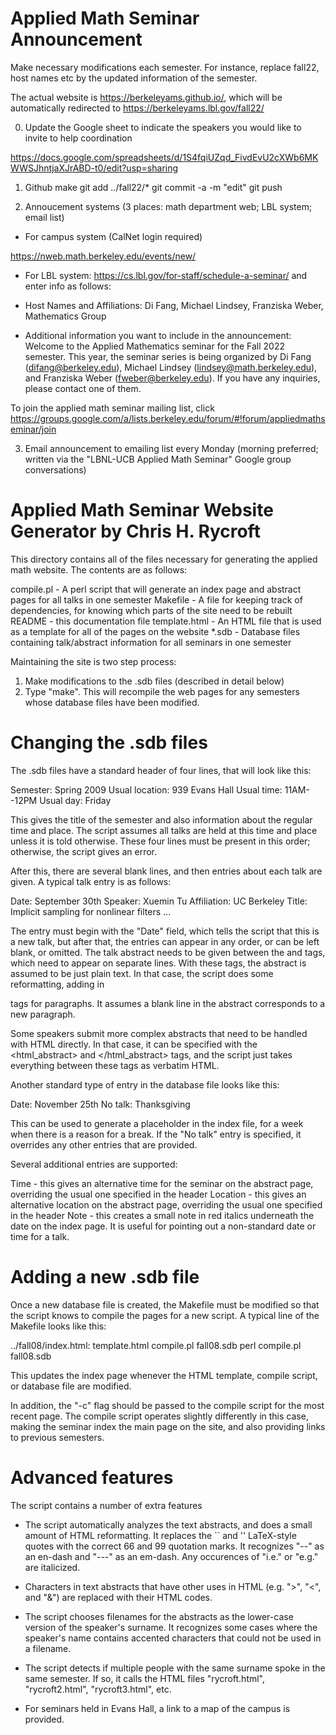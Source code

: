 Applied Math Seminar Announcement
=================================

Make necessary modifications each semester. For instance, replace fall22,
host names etc by the updated information of the semester. 

The actual website is https://berkeleyams.github.io/, which will be automatically
redirected to https://berkeleyams.lbl.gov/fall22/

0. Update the Google sheet to indicate the speakers you would like to
   invite to help coordination

https://docs.google.com/spreadsheets/d/1S4fqiUZqd_FivdEvU2cXWb6MKWWSJhntjaXJrABD-t0/edit?usp=sharing

1. Github 
make
git add ../fall22/*
git commit -a -m "edit"
git push

2. Annoucement systems (3 places: math department web; LBL system; email
list)

* For campus system (CalNet login required) 

https://nweb.math.berkeley.edu/events/new/ 

* For LBL system:
https://cs.lbl.gov/for-staff/schedule-a-seminar/
and enter info as follows:

- Host Names and Affiliations:
Di Fang, Michael Lindsey, Franziska Weber,  Mathematics Group

- Additional information you want to include in the announcement:
Welcome to the Applied Mathematics seminar for the Fall 2022 semester. This year, the seminar series is being organized by Di Fang (difang@berkeley.edu), Michael Lindsey (lindsey@math.berkeley.edu), and Franziska Weber (fweber@berkeley.edu). If you have any inquiries, please contact one of them.

To join the applied math seminar mailing list, click
https://groups.google.com/a/lists.berkeley.edu/forum/#!forum/appliedmathseminar/join

3. Email announcement to emailing list every Monday (morning preferred; written via the "LBNL-UCB Applied Math Seminar" Google group conversations)



Applied Math Seminar Website Generator by Chris H. Rycroft
==========================================================
This directory contains all of the files necessary for generating the applied
math website. The contents are as follows:

compile.pl - A perl script that will generate an index page and abstract pages
             for all talks in one semester
Makefile - A file for keeping track of dependencies, for knowing which parts of
           the site need to be rebuilt
README - this documentation file
template.html - An HTML file that is used as a template for all of the pages on
                the website 
*.sdb - Database files containing talk/abstract information for all seminars
        in one semester

Maintaining the site is two step process:

1. Make modifications to the .sdb files (described in detail below)
2. Type "make". This will recompile the web pages for any semesters whose
   database files have been modified.


Changing the .sdb files
=======================
The .sdb files have a standard header of four lines, that will look like this:

Semester: Spring 2009
Usual location: 939 Evans Hall
Usual time: 11AM--12PM
Usual day: Friday

This gives the title of the semester and also information about the regular
time and place. The script assumes all talks are held at this time and place
unless it is told otherwise. These four lines must be present in this order;
otherwise, the script gives an error.

After this, there are several blank lines, and then entries about each talk
are given. A typical talk entry is as follows:

Date: September 30th
Speaker: Xuemin Tu
Affiliation: UC Berkeley
Title: Implicit sampling for nonlinear filters
<abstract>
...
</abtract>

The entry must begin with the "Date" field, which tells the script that this is
a new talk, but after that, the entries can appear in any order, or can be left
blank, or omitted. The talk abstract needs to be given between the <abstract>
and </abstract> tags, which need to appear on separate lines. With these tags,
the abstract is assumed to be just plain text. In that case, the script does
some reformatting, adding in <p></p> tags for paragraphs. It assumes a blank
line in the abstract corresponds to a new paragraph.

Some speakers submit more complex abstracts that need to be handled with HTML
directly. In that case, it can be specified with the <html_abstract> and
</html_abstract> tags, and the script just takes everything between these tags
as verbatim HTML.

Another standard type of entry in the database file looks like this:

Date: November 25th
No talk: Thanksgiving

This can be used to generate a placeholder in the index file, for a week when there
is a reason for a break. If the "No talk" entry is specified, it overrides any other
entries that are provided.

Several additional entries are supported:

Time - this gives an alternative time for the seminar on the abstract page,
       overriding the usual one specified in the header
Location - this gives an alternative location on the abstract page, overriding
           the usual one specified in the header
Note - this creates a small note in red italics underneath the date on the
       index page. It is useful for pointing out a non-standard date or time
       for a talk. 


Adding a new .sdb file
======================
Once a new database file is created, the Makefile must be modified so that the
script knows to compile the pages for a new script. A typical line of the
Makefile looks like this:

../fall08/index.html: template.html compile.pl fall08.sdb
	perl compile.pl fall08.sdb

This updates the index page whenever the HTML template, compile script, or
database file are modified.

In addition, the "-c" flag should be passed to the compile script for the most
recent page. The compile script operates slightly differently in this case,
making the seminar index the main page on the site, and also providing links to
previous semesters.


Advanced features
=================
The script contains a number of extra features

- The script automatically analyzes the text abstracts, and does a small amount
  of HTML reformatting. It replaces the `` and '' LaTeX-style quotes with the
  correct 66 and 99 quotation marks. It recognizes "--" as an en-dash and "---"
  as an em-dash. Any occurences of "i.e." or "e.g." are italicized.

- Characters in text abstracts that have other uses in HTML (e.g. ">", "<", and
  "&") are replaced with their HTML codes.

- The script chooses filenames for the abstracts as the lower-case version of
  the speaker's surname. It recognizes some cases where the speaker's name contains
  accented characters that could not be used in a filename.

- The script detects if multiple people with the same surname spoke in the same
  semester.  If so, it calls the HTML files "rycroft.html", "rycroft2.html",
  "rycroft3.html", etc.

- For seminars held in Evans Hall, a link to a map of the campus is provided.
